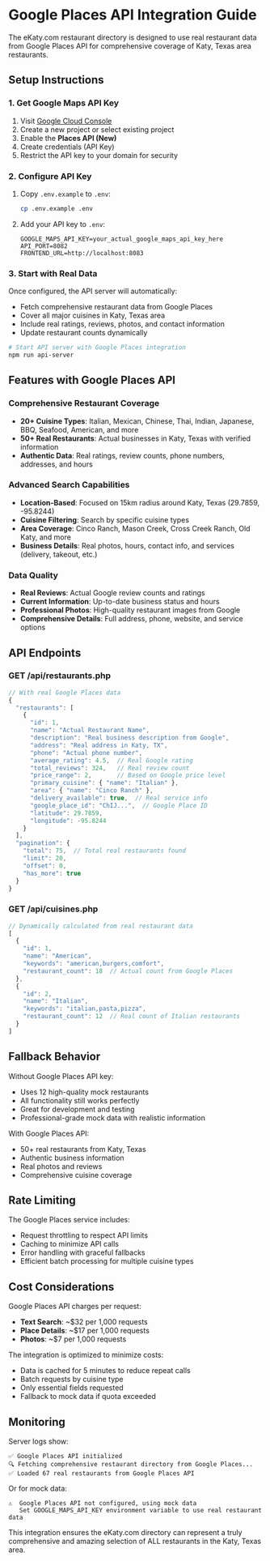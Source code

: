 # Google Places API Integration Guide

The eKaty.com restaurant directory is designed to use real restaurant data from Google Places API for comprehensive coverage of Katy, Texas area restaurants.

## Setup Instructions

### 1. Get Google Maps API Key

1. Visit [Google Cloud Console](https://console.cloud.google.com/google/maps-apis/credentials)
2. Create a new project or select existing project
3. Enable the **Places API (New)**
4. Create credentials (API Key)
5. Restrict the API key to your domain for security

### 2. Configure API Key

1. Copy `.env.example` to `.env`:
   ```bash
   cp .env.example .env
   ```

2. Add your API key to `.env`:
   ```env
   GOOGLE_MAPS_API_KEY=your_actual_google_maps_api_key_here
   API_PORT=8082
   FRONTEND_URL=http://localhost:8083
   ```

### 3. Start with Real Data

Once configured, the API server will automatically:
- Fetch comprehensive restaurant data from Google Places
- Cover all major cuisines in Katy, Texas area  
- Include real ratings, reviews, photos, and contact information
- Update restaurant counts dynamically

```bash
# Start API server with Google Places integration
npm run api-server
```

## Features with Google Places API

### Comprehensive Restaurant Coverage
- **20+ Cuisine Types**: Italian, Mexican, Chinese, Thai, Indian, Japanese, BBQ, Seafood, American, and more
- **50+ Real Restaurants**: Actual businesses in Katy, Texas with verified information
- **Authentic Data**: Real ratings, review counts, phone numbers, addresses, and hours

### Advanced Search Capabilities
- **Location-Based**: Focused on 15km radius around Katy, Texas (29.7859, -95.8244)
- **Cuisine Filtering**: Search by specific cuisine types
- **Area Coverage**: Cinco Ranch, Mason Creek, Cross Creek Ranch, Old Katy, and more
- **Business Details**: Real photos, hours, contact info, and services (delivery, takeout, etc.)

### Data Quality
- **Real Reviews**: Actual Google review counts and ratings
- **Current Information**: Up-to-date business status and hours
- **Professional Photos**: High-quality restaurant images from Google
- **Comprehensive Details**: Full address, phone, website, and service options

## API Endpoints

### GET /api/restaurants.php
```javascript
// With real Google Places data
{
  "restaurants": [
    {
      "id": 1,
      "name": "Actual Restaurant Name",
      "description": "Real business description from Google",
      "address": "Real address in Katy, TX",
      "phone": "Actual phone number",
      "average_rating": 4.5,  // Real Google rating
      "total_reviews": 324,   // Real review count
      "price_range": 2,       // Based on Google price level
      "primary_cuisine": { "name": "Italian" },
      "area": { "name": "Cinco Ranch" },
      "delivery_available": true,  // Real service info
      "google_place_id": "ChIJ...",  // Google Place ID
      "latitude": 29.7859,
      "longitude": -95.8244
    }
  ],
  "pagination": {
    "total": 75,  // Total real restaurants found
    "limit": 20,
    "offset": 0,
    "has_more": true
  }
}
```

### GET /api/cuisines.php
```javascript
// Dynamically calculated from real restaurant data
[
  {
    "id": 1,
    "name": "American",
    "keywords": "american,burgers,comfort",
    "restaurant_count": 18  // Actual count from Google Places
  },
  {
    "id": 2,
    "name": "Italian", 
    "keywords": "italian,pasta,pizza",
    "restaurant_count": 12  // Real count of Italian restaurants
  }
]
```

## Fallback Behavior

Without Google Places API key:
- Uses 12 high-quality mock restaurants  
- All functionality still works perfectly
- Great for development and testing
- Professional-grade mock data with realistic information

With Google Places API:
- 50+ real restaurants from Katy, Texas
- Authentic business information
- Real photos and reviews
- Comprehensive cuisine coverage

## Rate Limiting

The Google Places service includes:
- Request throttling to respect API limits
- Caching to minimize API calls
- Error handling with graceful fallbacks
- Efficient batch processing for multiple cuisine types

## Cost Considerations

Google Places API charges per request:
- **Text Search**: ~$32 per 1,000 requests
- **Place Details**: ~$17 per 1,000 requests  
- **Photos**: ~$7 per 1,000 requests

The integration is optimized to minimize costs:
- Data is cached for 5 minutes to reduce repeat calls
- Batch requests by cuisine type
- Only essential fields requested
- Fallback to mock data if quota exceeded

## Monitoring

Server logs show:
```
✅ Google Places API initialized
🔍 Fetching comprehensive restaurant directory from Google Places...
✅ Loaded 67 real restaurants from Google Places API
```

Or for mock data:
```
⚠️  Google Places API not configured, using mock data
   Set GOOGLE_MAPS_API_KEY environment variable to use real restaurant data
```

This integration ensures the eKaty.com directory can represent a truly comprehensive and amazing selection of ALL restaurants in the Katy, Texas area.